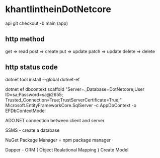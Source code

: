 # khantlintheinDotNetcore

api
git checkout -b main (app)


http method
------------
get   => read
post  => create
put   => update
patch => update
delete => delete

http status code
----------------



dotnet tool install --global dotnet-ef

dotnet ef dbcontext scaffold "Server=.;Database=DotNetcore;User ID=sa;Password=sa@2655; Trusted_Connection=True;TrustServerCertificate=True;" Microsoft.EntityFrameworkCore.SqlServer -c AppDbContext -o EFDbContextModel


ADO.NET
connection between client and server

SSMS - create a database 

NuGet Package Manager = npm package manager 

Dapper - ORM ( Object Realational Mapping )
Create Model 